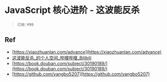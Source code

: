 # JavaScript 核心进阶 - 这波能反杀


> `订阅:¥99`


## Ref

* [https://xiaozhuanlan.com/advance](https://xiaozhuanlan.com/advance)
* [这波能反杀\_的个人空间\_哔哩哔哩\_Bilibili](https://space.bilibili.com/628568379)
* [https://book.douban.com/subject/30190189/](https://book.douban.com/subject/30190189/)
* [https://github.com/yangbo5207](https://github.com/yangbo5207)
